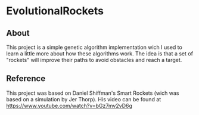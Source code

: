 # EvolutionalRockets

## About
This project is a simple genetic algorithm implementation wich I used to learn a little more about how these algorithms work.
The idea is that a set of "rockets" will improve their paths to avoid obstacles and reach a target. 

## Reference
This project was based on Daniel Shiffman's Smart Rockets (wich was based on a simulation by Jer Thorp). 
His video can be found at https://www.youtube.com/watch?v=bGz7mv2vD6g
